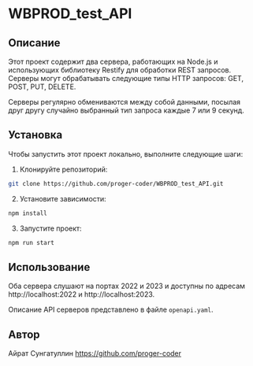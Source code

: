 # WBPROD_test_API

## Описание

Этот проект содержит два сервера, работающих на Node.js и использующих библиотеку Restify для обработки REST запросов. Серверы могут обрабатывать следующие типы HTTP запросов: GET, POST, PUT, DELETE.

Серверы регулярно обмениваются между собой данными, посылая друг другу случайно выбранный тип запроса каждые 7 или 9 секунд.

## Установка

Чтобы запустить этот проект локально, выполните следующие шаги:

1. Клонируйте репозиторий: 
```bash
git clone https://github.com/proger-coder/WBPROD_test_API.git
```
2. Установите зависимости:
```bash
npm install
```
3. Запустите проект:
```bash
npm run start
```

## Использование

Оба сервера слушают на портах 2022 и 2023 и доступны по адресам http://localhost:2022 и http://localhost:2023.

Описание API серверов представлено в файле `openapi.yaml`.

## Автор

Айрат Сунгатуллин 
https://github.com/proger-coder
